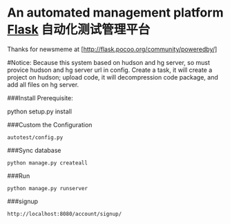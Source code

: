 An automated management platform [Flask](http://flask.pocoo.org/)
自动化测试管理平台
===================================================================

Thanks for newsmeme at [http://flask.pocoo.org/community/poweredby/]

#Notice:
	Because this system based on hudson and hg server, so must provice hudson and hg server url in config.
	Create a task, it will create a project on hudson;
	upload code, it will decompression code package, and add all files on hg server.

###Install Prerequisite:

   python setup.py install
	

###Custom the Configuration
	
	autotest/config.py

###Sync database

	python manage.py createall

###Run

	python manage.py runserver

###signup

	http://localhost:8080/account/signup/





